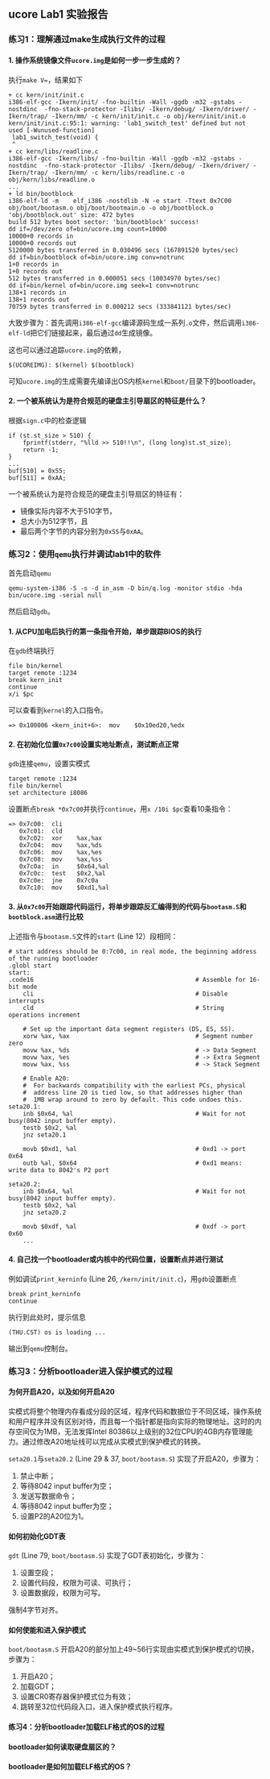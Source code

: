 ## ucore Lab1 实验报告

### 练习1：理解通过make生成执行文件的过程

#### 1. 操作系统镜像文件`ucore.img`是如何一步一步生成的？

执行`make V=`，结果如下

    + cc kern/init/init.c
    i386-elf-gcc -Ikern/init/ -fno-builtin -Wall -ggdb -m32 -gstabs -nostdinc  -fno-stack-protector -Ilibs/ -Ikern/debug/ -Ikern/driver/ -Ikern/trap/ -Ikern/mm/ -c kern/init/init.c -o obj/kern/init/init.o
    kern/init/init.c:95:1: warning: 'lab1_switch_test' defined but not used [-Wunused-function]
     lab1_switch_test(void) {
     ^
    + cc kern/libs/readline.c
    i386-elf-gcc -Ikern/libs/ -fno-builtin -Wall -ggdb -m32 -gstabs -nostdinc  -fno-stack-protector -Ilibs/ -Ikern/debug/ -Ikern/driver/ -Ikern/trap/ -Ikern/mm/ -c kern/libs/readline.c -o obj/kern/libs/readline.o
    ...
    + ld bin/bootblock
    i386-elf-ld -m    elf_i386 -nostdlib -N -e start -Ttext 0x7C00 obj/boot/bootasm.o obj/boot/bootmain.o -o obj/bootblock.o
    'obj/bootblock.out' size: 472 bytes
    build 512 bytes boot sector: 'bin/bootblock' success!
    dd if=/dev/zero of=bin/ucore.img count=10000
    10000+0 records in
    10000+0 records out
    5120000 bytes transferred in 0.030496 secs (167891520 bytes/sec)
    dd if=bin/bootblock of=bin/ucore.img conv=notrunc
    1+0 records in
    1+0 records out
    512 bytes transferred in 0.000051 secs (10034970 bytes/sec)
    dd if=bin/kernel of=bin/ucore.img seek=1 conv=notrunc
    138+1 records in
    138+1 records out
    70759 bytes transferred in 0.000212 secs (333841121 bytes/sec)

大致步骤为：首先调用`i386-elf-gcc`编译源码生成一系列`.o`文件，然后调用`i386-elf-ld`把它们链接起来，最后通过`dd`生成镜像。

这也可以通过追踪`ucore.img`的依赖，

    $(UCOREIMG): $(kernel) $(bootblock)

可知`ucore.img`的生成需要先编译出OS内核`kernel`和`boot/`目录下的bootloader。

#### 2. 一个被系统认为是符合规范的硬盘主引导扇区的特征是什么？

根据`sign.c`中的检查逻辑

    if (st.st_size > 510) {
        fprintf(stderr, "%lld >> 510!!\n", (long long)st.st_size);
        return -1;
    }
    ...
    buf[510] = 0x55;
    buf[511] = 0xAA;

一个被系统认为是符合规范的硬盘主引导扇区的特征有：

- 镜像实际内容不大于510字节，
- 总大小为512字节，且
- 最后两个字节的内容分别为`0x55`与`0xAA`。

### 练习2：使用`qemu`执行并调试lab1中的软件

首先启动`qemu`

    qemu-system-i386 -S -s -d in_asm -D bin/q.log -monitor stdio -hda bin/ucore.img -serial null

然后启动`gdb`。

#### 1. 从CPU加电后执行的第一条指令开始，单步跟踪BIOS的执行

在`gdb`终端执行

    file bin/kernel
    target remote :1234
    break kern_init
    continue
    x/i $pc

可以查看到`kernel`的入口指令。

    => 0x100006 <kern_init+6>:	mov    $0x10ed20,%edx

#### 2. 在初始化位置`0x7c00`设置实地址断点，测试断点正常

`gdb`连接`qemu`，设置实模式

    target remote :1234
    file bin/kernel
    set architecture i8086

设置断点`break *0x7c00`并执行`continue`，用`x /10i $pc`查看10条指令：

    => 0x7c00:	cli    
       0x7c01:	cld    
       0x7c02:	xor    %ax,%ax
       0x7c04:	mov    %ax,%ds
       0x7c06:	mov    %ax,%es
       0x7c08:	mov    %ax,%ss
       0x7c0a:	in     $0x64,%al
       0x7c0c:	test   $0x2,%al
       0x7c0e:	jne    0x7c0a
       0x7c10:	mov    $0xd1,%al

#### 3. 从`0x7c00`开始跟踪代码运行，将单步跟踪反汇编得到的代码与`bootasm.S`和`bootblock.asm`进行比较

上述指令与`bootasm.S`文件的`start` (Line 12）段相同：

    # start address should be 0:7c00, in real mode, the beginning address of the running bootloader
    .globl start
    start:
    .code16                                             # Assemble for 16-bit mode
        cli                                             # Disable interrupts
        cld                                             # String operations increment

        # Set up the important data segment registers (DS, ES, SS).
        xorw %ax, %ax                                   # Segment number zero
        movw %ax, %ds                                   # -> Data Segment
        movw %ax, %es                                   # -> Extra Segment
        movw %ax, %ss                                   # -> Stack Segment

        # Enable A20:
        #  For backwards compatibility with the earliest PCs, physical
        #  address line 20 is tied low, so that addresses higher than
        #  1MB wrap around to zero by default. This code undoes this.
    seta20.1:
        inb $0x64, %al                                  # Wait for not busy(8042 input buffer empty).
        testb $0x2, %al
        jnz seta20.1

        movb $0xd1, %al                                 # 0xd1 -> port 0x64
        outb %al, $0x64                                 # 0xd1 means: write data to 8042's P2 port

    seta20.2:
        inb $0x64, %al                                  # Wait for not busy(8042 input buffer empty).
        testb $0x2, %al
        jnz seta20.2

        movb $0xdf, %al                                 # 0xdf -> port 0x60
        ...

#### 4. 自己找一个bootloader或内核中的代码位置，设置断点并进行测试

例如调试`print_kerninfo` (Line 26, `/kern/init/init.c`)，用`gdb`设置断点

    break print_kerninfo
    continue

执行到此处时，提示信息

    (THU.CST) os is loading ...

输出到`qemu`控制台。

### 练习3：分析bootloader进入保护模式的过程

#### 为何开启A20，以及如何开启A20

实模式将整个物理内存看成分段的区域，程序代码和数据位于不同区域，操作系统和用户程序并没有区别对待，而且每一个指针都是指向实际的物理地址。这时的内存空间仅为1MB，无法发挥Intel 80386以上级别的32位CPU的4GB内存管理能力。通过修改A20地址线可以完成从实模式到保护模式的转换。

`seta20.1`与`seta20.2` (Line 29 & 37, `boot/bootasm.S`) 实现了开启A20，步骤为：

1. 禁止中断；
2. 等待8042 input buffer为空；
3. 发送写数据命令；
4. 等待8042 input buffer为空；
5. 设置P2的A20位为1。

#### 如何初始化GDT表

`gdt` (Line 79, `boot/bootasm.S`) 实现了GDT表初始化，步骤为：

1. 设置空段；
2. 设置代码段，权限为可读、可执行；
3. 设置数据段，权限为可写。

强制4字节对齐。

#### 如何使能和进入保护模式

`boot/bootasm.S` 开启A20的部分加上49~56行实现由实模式到保护模式的切换，步骤为：

1. 开启A20；
2. 加载GDT；
3. 设置CR0寄存器保护模式位为有效；
4. 跳转至32位代码段入口，进入保护模式执行程序。

#### 练习4：分析bootloader加载ELF格式的OS的过程

#### bootloader如何读取硬盘扇区的？



#### bootloader是如何加载ELF格式的OS？
